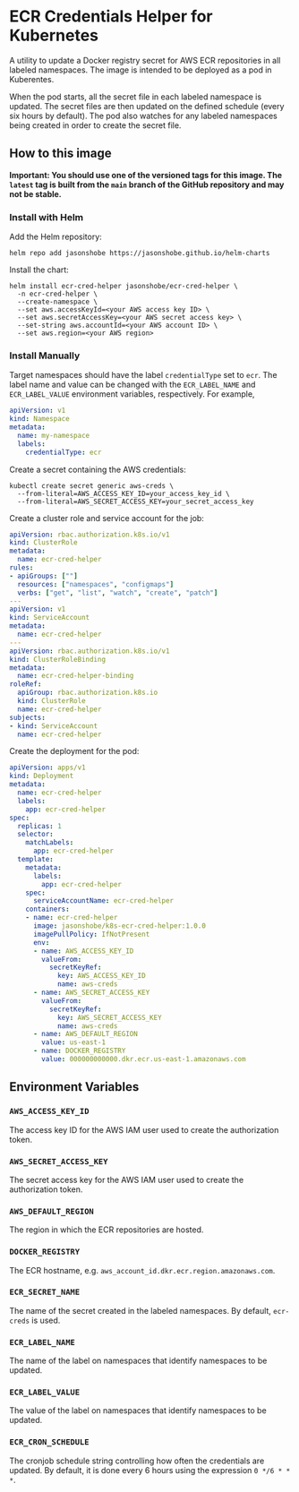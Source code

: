 # ECR Credentials Helper for Kubernetes

A utility to update a Docker registry secret for AWS ECR repositories in all
labeled namespaces. The image is intended to be deployed as a pod in
Kuberentes.

When the pod starts, all the secret file in each labeled namespace is
updated. The secret files are then updated on the defined schedule (every six
hours by default). The pod also watches for any labeled namespaces being
created in order to create the secret file.

## How to this image

**Important: You should use one of the versioned tags for this image. The
`latest` tag is built from the `main` branch of the GitHub repository and may
not be stable.**

### Install with Helm

Add the Helm repository:

```shell
helm repo add jasonshobe https://jasonshobe.github.io/helm-charts
```

Install the chart:

```shell
helm install ecr-cred-helper jasonshobe/ecr-cred-helper \
  -n ecr-cred-helper \
  --create-namespace \
  --set aws.accessKeyId=<your AWS access key ID> \
  --set aws.secretAccessKey=<your AWS secret access key> \
  --set-string aws.accountId=<your AWS account ID> \
  --set aws.region=<your AWS region>
```

### Install Manually

Target namespaces should have the label `credentialType` set to `ecr`. The
label name and value can be changed with the `ECR_LABEL_NAME` and
`ECR_LABEL_VALUE` environment variables, respectively. For example,

```yaml
apiVersion: v1
kind: Namespace
metadata:
  name: my-namespace
  labels:
    credentialType: ecr
```

Create a secret containing the AWS credentials:

```shell
kubectl create secret generic aws-creds \
  --from-literal=AWS_ACCESS_KEY_ID=your_access_key_id \
  --from-literal=AWS_SECRET_ACCESS_KEY=your_secret_access_key
```

Create a cluster role and service account for the job:

```yaml
apiVersion: rbac.authorization.k8s.io/v1
kind: ClusterRole
metadata:
  name: ecr-cred-helper
rules:
- apiGroups: [""]
  resources: ["namespaces", "configmaps"]
  verbs: ["get", "list", "watch", "create", "patch"]
---
apiVersion: v1
kind: ServiceAccount
metadata:
  name: ecr-cred-helper
---
apiVersion: rbac.authorization.k8s.io/v1
kind: ClusterRoleBinding
metadata:
  name: ecr-cred-helper-binding
roleRef:
  apiGroup: rbac.authorization.k8s.io
  kind: ClusterRole
  name: ecr-cred-helper
subjects:
- kind: ServiceAccount
  name: ecr-cred-helper
```

Create the deployment for the pod:

```yaml
apiVersion: apps/v1
kind: Deployment
metadata:
  name: ecr-cred-helper
  labels:
    app: ecr-cred-helper
spec:
  replicas: 1
  selector:
    matchLabels:
      app: ecr-cred-helper
  template:
    metadata:
      labels:
        app: ecr-cred-helper
    spec:
      serviceAccountName: ecr-cred-helper
    containers:
    - name: ecr-cred-helper
      image: jasonshobe/k8s-ecr-cred-helper:1.0.0
      imagePullPolicy: IfNotPresent
      env:
      - name: AWS_ACCESS_KEY_ID
        valueFrom:
          secretKeyRef:
            key: AWS_ACCESS_KEY_ID
            name: aws-creds
      - name: AWS_SECRET_ACCESS_KEY
        valueFrom:
          secretKeyRef:
            key: AWS_SECRET_ACCESS_KEY
            name: aws-creds
      - name: AWS_DEFAULT_REGION
        value: us-east-1
      - name: DOCKER_REGISTRY
        value: 000000000000.dkr.ecr.us-east-1.amazonaws.com
```

## Environment Variables

### `AWS_ACCESS_KEY_ID`

The access key ID for the AWS IAM user used to create the authorization
token.

### `AWS_SECRET_ACCESS_KEY`

The secret access key for the AWS IAM user used to create the authorization
token.

### `AWS_DEFAULT_REGION`

The region in which the ECR repositories are hosted.

### `DOCKER_REGISTRY`

The ECR hostname, e.g. `aws_account_id.dkr.ecr.region.amazonaws.com`.

### `ECR_SECRET_NAME`

The name of the secret created in the labeled namespaces. By default,
`ecr-creds` is used.

### `ECR_LABEL_NAME`

The name of the label on namespaces that identify namespaces to be updated.

### `ECR_LABEL_VALUE`

The value of the label on namespaces that identify namespaces to be updated.

### `ECR_CRON_SCHEDULE`

The cronjob schedule string controlling how often the credentials are
updated. By default, it is done every 6 hours using the expression
`0 */6 * * *`.
